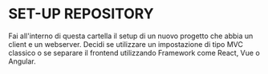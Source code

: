 # SET-UP REPOSITORY #

Fai all'interno di questa cartella il setup di un nuovo progetto che abbia un client e un webserver. Decidi se utilizzare un impostazione di tipo MVC classico o se separare il frontend utilizzando Framework come React, Vue o Angular. 
